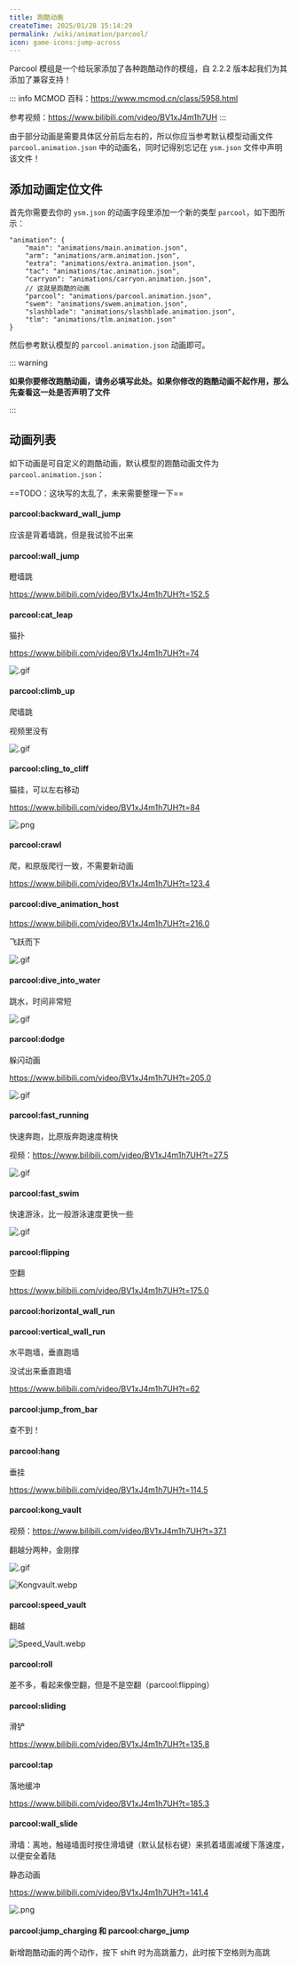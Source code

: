 ```yaml
---
title: 跑酷动画
createTime: 2025/01/28 15:14:29
permalink: /wiki/animation/parcool/
icon: game-icons:jump-across
---
```


Parcool 模组是一个给玩家添加了各种跑酷动作的模组，自 2.2.2 版本起我们为其添加了兼容支持！

::: info
MCMOD 百科：<https://www.mcmod.cn/class/5958.html>

参考视频：<https://www.bilibili.com/video/BV1xJ4m1h7UH>
:::

由于部分动画是需要具体区分前后左右的，所以你应当参考默认模型动画文件 `parcool.animation.json` 中的动画名，同时记得别忘记在 `ysm.json` 文件中声明该文件！

## 添加动画定位文件

首先你需要去你的 `ysm.json` 的动画字段里添加一个新的类型 `parcool`，如下图所示：

```jsonc {8}
"animation": {
    "main": "animations/main.animation.json",
    "arm": "animations/arm.animation.json",
    "extra": "animations/extra.animation.json",
    "tac": "animations/tac.animation.json",
    "carryon": "animations/carryon.animation.json",
    // 这就是跑酷的动画
    "parcool": "animations/parcool.animation.json",
    "swem": "animations/swem.animation.json",
    "slashblade": "animations/slashblade.animation.json",
    "tlm": "animations/tlm.animation.json"
}
```

然后参考默认模型的 `parcool.animation.json` 动画即可。

::: warning

**如果你要修改跑酷动画，请务必填写此处。如果你修改的跑酷动画不起作用，那么先查看这一处是否声明了文件**

:::

## 动画列表

如下动画是可自定义的跑酷动画，默认模型的跑酷动画文件为 `parcool.animation.json`：

==TODO：这块写的太乱了，未来需要整理一下==

#### parcool:backward_wall_jump

应该是背着墙跳，但是我试验不出来

#### parcool:wall_jump

瞪墙跳

<https://www.bilibili.com/video/BV1xJ4m1h7UH?t=152.5>

#### parcool:cat_leap

猫扑

<https://www.bilibili.com/video/BV1xJ4m1h7UH?t=74>

![.gif](https://s2.loli.net/2024/08/14/U14VOHA7E2We3w8.gif)

#### parcool:climb_up

爬墙跳

视频里没有

![.gif](https://s2.loli.net/2024/08/14/KnmHXyNi8lBDuJt.gif)

#### parcool:cling_to_cliff

猫挂，可以左右移动

<https://www.bilibili.com/video/BV1xJ4m1h7UH?t=84>

![.png](https://s2.loli.net/2024/08/14/6QLI3nzpgtqdHvk.png)

#### parcool:crawl

爬，和原版爬行一致，不需要新动画

<https://www.bilibili.com/video/BV1xJ4m1h7UH?t=123.4>

#### parcool:dive_animation_host

<https://www.bilibili.com/video/BV1xJ4m1h7UH?t=216.0>

飞跃而下

![.gif](https://s2.loli.net/2024/08/14/L37ftNsS2Oz8YDT.gif)

#### parcool:dive_into_water

跳水，时间非常短

![.gif](https://s2.loli.net/2024/08/14/nHc5toSp2sxOR6f.gif)

#### parcool:dodge

躲闪动画

<https://www.bilibili.com/video/BV1xJ4m1h7UH?t=205.0>

![.gif](https://s2.loli.net/2024/08/14/XknxO7CpmE2YfdH.gif)

#### parcool:fast_running

快速奔跑，比原版奔跑速度稍快

视频：<https://www.bilibili.com/video/BV1xJ4m1h7UH?t=27.5>

![.gif](https://s2.loli.net/2024/08/14/yFjnCDo51SVMZp8.gif)

#### parcool:fast_swim

快速游泳，比一般游泳速度更快一些

![.gif](https://s2.loli.net/2024/08/14/nDfSbzOdFmVluGL.gif)

#### parcool:flipping

空翻

<https://www.bilibili.com/video/BV1xJ4m1h7UH?t=175.0>

#### parcool:horizontal_wall_run

#### parcool:vertical_wall_run

水平跑墙，垂直跑墙

没试出来垂直跑墙

<https://www.bilibili.com/video/BV1xJ4m1h7UH?t=62>

#### parcool:jump_from_bar

查不到！

#### parcool:hang

垂挂

<https://www.bilibili.com/video/BV1xJ4m1h7UH?t=114.5>

#### parcool:kong_vault

视频：<https://www.bilibili.com/video/BV1xJ4m1h7UH?t=37.1>

翻越分两种，金刚撑

![.gif](https://s2.loli.net/2024/08/14/4plmdIjfM1XnkWw.gif)

![Kongvault.webp](https://s2.loli.net/2024/08/14/wGmdXYiEkAOztF9.webp)

#### parcool:speed_vault

翻越

![Speed_Vault.webp](https://s2.loli.net/2024/08/14/kMb2FPGd8KQ5jiz.webp)

#### parcool:roll

差不多，看起来像空翻，但是不是空翻（parcool:flipping）

#### parcool:sliding

滑铲

<https://www.bilibili.com/video/BV1xJ4m1h7UH?t=135.8>

#### parcool:tap

落地缓冲

<https://www.bilibili.com/video/BV1xJ4m1h7UH?t=185.3>

#### parcool:wall_slide

滑墙：离地，触碰墙面时按住滑墙键（默认鼠标右键）来抓着墙面减缓下落速度，以便安全着陆

静态动画

<https://www.bilibili.com/video/BV1xJ4m1h7UH?t=141.4>

![.png](https://s2.loli.net/2024/08/14/tkRG8MiDBqrvAuI.png)

#### parcool:jump_charging 和 parcool:charge_jump

新增跑酷动画的两个动作，按下 shift 时为高跳蓄力，此时按下空格则为高跳
